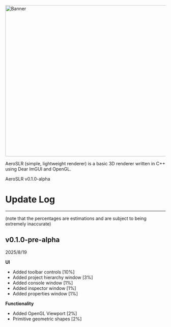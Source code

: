 
<img width="1032" height="474" alt="Banner" src="https://github.com/user-attachments/assets/261da1a6-7eb3-4e98-8578-c64806a4581b" />

AeroSLR (simple, lightweight renderer) is a basic 3D renderer written in C++ using Dear ImGUI and OpenGL.

AeroSLR v0.1.0-alpha

# Update Log
<hr>

(note that the percentages are estimations and are subject to being extremely inaccurate)

## v0.1.0-pre-alpha

2025/8/19

**UI**

- Added toolbar controls [10%]
- Added project hierarchy window [3%]
- Added console window [1%]
- Added inspector window [1%]
- Added properties window [1%]

**Functionality**
- Added OpenGL Viewport [2%]
- Primitive geometric shapes [2%]

